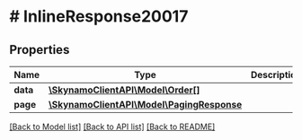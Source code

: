# # InlineResponse20017

## Properties

Name | Type | Description | Notes
------------ | ------------- | ------------- | -------------
**data** | [**\SkynamoClientAPI\Model\Order[]**](Order.md) |  | [optional]
**page** | [**\SkynamoClientAPI\Model\PagingResponse**](PagingResponse.md) |  | [optional]

[[Back to Model list]](../../README.md#models) [[Back to API list]](../../README.md#endpoints) [[Back to README]](../../README.md)

